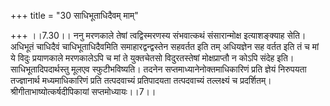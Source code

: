 +++
title = "30 साधिभूताधिदैवम् माम्"

+++
।।7.30।। ननु मरणकाले तेषां त्वद्विस्मरणस्य संभवात्कथं संसारान्मोक्ष
इत्याशङ्क्याह सेति। अधिभूतं चाधिदैवं चाधिभूताधिदैवमिति
समाहारद्वन्द्वस्तेन सहवर्तत इति तम् अधियज्ञेन सह वर्तत इति तं च मां ये
विदुः प्रयाणकाले मरणकालेऽपि च मां ते युक्तचेतसो विदुरतस्तेषां
मोक्षप्राप्तौ न कोऽपि संदेह इति। साधिभूतादिपदार्थस्तु मूलएव
स्फुटीभविष्यति। तदनेन सप्तमाध्यानेनोक्तमाधिकारिणं प्रति ज्ञेयं निरुपयता
तज्ज्ञानार्थ मध्यमाधिकारिणं प्रति तत्पदवाच्यं प्रतिपादयता तत्पदवाच्यं
तल्लक्ष्यं च प्रदर्शितम्। श्रीगीताभाष्योत्कर्षदीपिकायां
सप्तमोध्यायः।।7।।  
  
